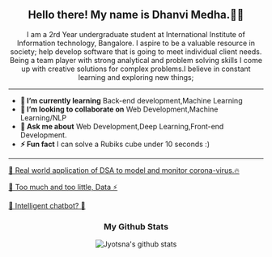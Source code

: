 
<h2 align="center">Hello there! My name is Dhanvi Medha.👋🤓</h2>


</div>

<p align="center">I am a 2rd Year undergraduate student at International Institute of Information technology, Bangalore. I aspire to be a valuable resource in society; help develop software that is going to meet individual client needs. Being a team player with strong analytical and problem solving skills I come up with creative solutions for complex problems.I believe in constant learning and exploring new things;
</p>

------------------------------------------------------------------------------------------------------------------------------------------------------------------------------
* **🌱 I’m currently learning** Back-end development,Machine Learning
* **👯 I’m looking to collaborate on** Web Development,Machine Learning/NLP
* **💬 Ask me about** Web Development,Deep Learning,Front-end Development.
* **⚡ Fun fact** I can solve a Rubiks cube under 10 seconds :)
-----------------------------------------------------------------------------------------------------------------------------------------------------------------------------


[🚀 Real world application of DSA to model and monitor corona-virus.🔥](https://medium.com/datadriveninvestor/graphs-trees-in-real-world-df24ef23b358)

[🦄 Too much and too little, Data ⚡️](https://medium.com/datadriveninvestor/too-much-and-too-little-data-763910a833d8)

[🔧 Intelligent chatbot? 🌈](https://medium.com/voice-tech-podcast/intelligent-chat-bot-14e3571c6a0e)



<div align='center' markdown="1">

### My Github Stats

![Jyotsna's github stats](https://github-readme-stats.vercel.app/api/?username=jyotsnatiwary&show_icons=true&title_color=ffd1dc&icon_color=79ff97&text_color=ffd1dc&bg_color=151515)

 
 </div>
 
